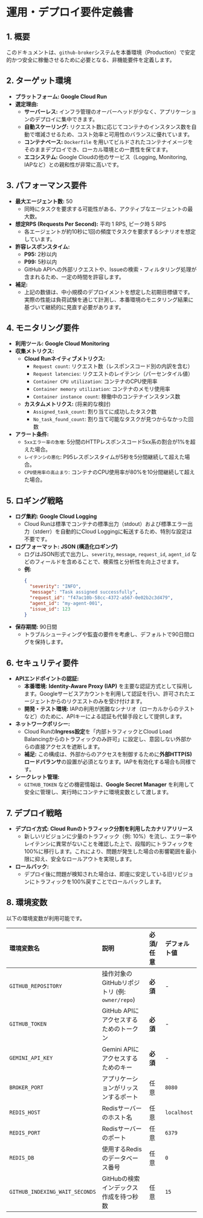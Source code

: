 # 運用・デプロイ要件定義書

## 1. 概要

このドキュメントは、`github-broker`システムを本番環境（Production）で安定的かつ安全に稼働させるために必要となる、非機能要件を定義します。

## 2. ターゲット環境

- **プラットフォーム:** **Google Cloud Run**
- **選定理由:**
    - **サーバーレス:** インフラ管理のオーバーヘッドが少なく、アプリケーションのデプロイに集中できます。
    - **自動スケーリング:** リクエスト数に応じてコンテナのインスタンス数を自動で増減させるため、コスト効率と可用性のバランスに優れています。
    - **コンテナベース:** `Dockerfile` を用いてビルドされたコンテナイメージをそのままデプロイでき、ローカル環境との一貫性を保てます。
    - **エコシステム:** Google Cloudの他のサービス（Logging, Monitoring, IAPなど）との親和性が非常に高いです。

## 3. パフォーマンス要件

- **最大エージェント数:** 50
    - 同時にタスクを要求する可能性がある、アクティブなエージェントの最大数。
- **想定RPS (Requests Per Second):** 平均 1 RPS, ピーク時 5 RPS
    - 各エージェントが約10秒に1回の頻度でタスクを要求するシナリオを想定しています。
- **許容レスポンスタイム:**
    - **P95:** 2秒以内
    - **P99:** 5秒以内
    - GitHub APIへの外部リクエストや、Issueの検索・フィルタリング処理が含まれるため、一定の時間を許容します。
- **補足:**
    - 上記の数値は、中小規模のデプロイメントを想定した初期目標値です。実際の性能は負荷試験を通じて計測し、本番環境のモニタリング結果に基づいて継続的に見直す必要があります。

## 4. モニタリング要件

- **利用ツール:** **Google Cloud Monitoring**
- **収集メトリクス:**
    - **Cloud Runネイティブメトリクス:**
        - `Request count`: リクエスト数（レスポンスコード別の内訳を含む）
        - `Request latencies`: リクエストのレイテンシ（パーセンタイル値）
        - `Container CPU utilization`: コンテナのCPU使用率
        - `Container memory utilization`: コンテナのメモリ使用率
        - `Container instance count`: 稼働中のコンテナインスタンス数
    - **カスタムメトリクス:** (将来的な検討)
        - `Assigned_task_count`: 割り当てに成功したタスク数
        - `No_task_found_count`: 割り当て可能なタスクが見つからなかった回数
- **アラート条件:**
    - `5xxエラー率の急増`: 5分間のHTTPレスポンスコード5xx系の割合が1%を超えた場合。
    - `レイテンシの悪化`: P95レスポンスタイムが5秒を5分間継続して超えた場合。
    - `CPU使用率の高止まり`: コンテナのCPU使用率が80%を10分間継続して超えた場合。

## 5. ロギング戦略

- **ログ集約:** **Google Cloud Logging**
    - Cloud Runは標準でコンテナの標準出力（stdout）および標準エラー出力（stderr）を自動的にCloud Loggingに転送するため、特別な設定は不要です。
- **ログフォーマット:** **JSON (構造化ロギング)**
    - ログはJSON形式で出力し、`severity`, `message`, `request_id`, `agent_id` などのフィールドを含めることで、検索性と分析性を向上させます。
    - **例:**
      ```json
      {
        "severity": "INFO",
        "message": "Task assigned successfully",
        "request_id": "f47ac10b-58cc-4372-a567-0e02b2c3d479",
        "agent_id": "my-agent-001",
        "issue_id": 123
      }
      ```
- **保存期間:** 90日間
    - トラブルシューティングや監査の要件を考慮し、デフォルトで90日間ログを保持します。

## 6. セキュリティ要件

- **APIエンドポイントの認証:**
    - **本番環境:** **Identity-Aware Proxy (IAP)** を主要な認証方式として採用します。Googleサービスアカウントを利用して認証を行い、許可されたエージェントからのリクエストのみを受け付けます。
    - **開発・テスト環境:** IAPの利用が困難なシナリオ（ローカルからのテストなど）のために、APIキーによる認証も代替手段として提供します。
- **ネットワークポリシー:**
    - Cloud Runの**Ingress設定**を「内部トラフィックとCloud Load Balancingからのトラフィックのみ許可」に設定し、意図しない外部からの直接アクセスを遮断します。
    - **補足:** この構成は、外部からのアクセスを制御するために**外部HTTP(S)ロードバランサ**の設置が必須となります。IAPを有効化する場合も同様です。
- **シークレット管理:**
    - `GITHUB_TOKEN` などの機密情報は、**Google Secret Manager** を利用して安全に管理し、実行時にコンテナに環境変数として渡します。

## 7. デプロイ戦略

- **デプロイ方式:** **Cloud Runのトラフィック分割を利用したカナリアリリース**
    - 新しいリビジョンに少量のトラフィック（例: 10%）を流し、エラー率やレイテンシに異常がないことを確認した上で、段階的にトラフィックを100%に移行します。これにより、問題が発生した場合の影響範囲を最小限に抑え、安全なロールアウトを実現します。
- **ロールバック:**
    - デプロイ後に問題が検知された場合は、即座に安定している旧リビジョンにトラフィックを100%戻すことでロールバックします。

## 8. 環境変数

以下の環境変数が利用可能です。

| 環境変数名                         | 説明                                                 | 必須/任意 | デフォルト値 |
| :--------------------------------- | :--------------------------------------------------- | :-------- | :----------- |
| `GITHUB_REPOSITORY`                | 操作対象のGitHubリポジトリ (例: `owner/repo`)        | **必須**  | -            |
| `GITHUB_TOKEN`                     | GitHub APIにアクセスするためのトークン               | **必須**  | -            |
| `GEMINI_API_KEY`                   | Gemini APIにアクセスするためのキー                   | **必須**  | -            |
| `BROKER_PORT`                      | アプリケーションがリッスンするポート                 | 任意      | `8080`       |
| `REDIS_HOST`                       | Redisサーバーのホスト名                            | 任意      | `localhost`  |
| `REDIS_PORT`                       | Redisサーバーのポート                              | 任意      | `6379`       |
| `REDIS_DB`                         | 使用するRedisのデータベース番号                      | 任意      | `0`          |
| `GITHUB_INDEXING_WAIT_SECONDS`     | GitHubの検索インデックス作成を待つ秒数               | 任意      | `15`         |
